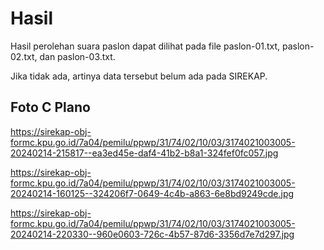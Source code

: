 # Hasil

Hasil perolehan suara paslon dapat dilihat pada file paslon-01.txt, paslon-02.txt, dan paslon-03.txt.

Jika tidak ada, artinya data tersebut belum ada pada SIREKAP.

## Foto C Plano

https://sirekap-obj-formc.kpu.go.id/7a04/pemilu/ppwp/31/74/02/10/03/3174021003005-20240214-215817--ea3ed45e-daf4-41b2-b8a1-324fef0fc057.jpg

https://sirekap-obj-formc.kpu.go.id/7a04/pemilu/ppwp/31/74/02/10/03/3174021003005-20240214-160125--324206f7-0649-4c4b-a863-6e8bd9249cde.jpg

https://sirekap-obj-formc.kpu.go.id/7a04/pemilu/ppwp/31/74/02/10/03/3174021003005-20240214-220330--960e0603-726c-4b57-87d6-3356d7e7d297.jpg
